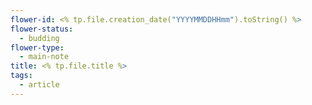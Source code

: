 ```yaml
---
flower-id: <% tp.file.creation_date("YYYYMMDDHHmm").toString() %>
flower-status:
  - budding
flower-type:
  - main-note
title: <% tp.file.title %>
tags:
  - article
---
```

